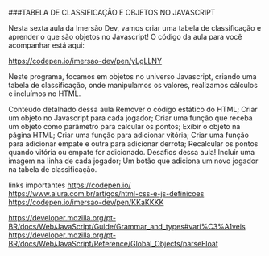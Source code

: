 ###TABELA DE CLASSIFICAÇÃO E OBJETOS NO JAVASCRIPT

Nesta sexta aula da Imersão Dev, vamos criar uma tabela de classificação e aprender o que são objetos no Javascript! O código da aula para você acompanhar está aqui:

https://codepen.io/imersao-dev/pen/yLgLLNY

Neste programa, focamos em objetos no universo Javascript, criando uma tabela de classificação, onde manipulamos os valores, realizamos cálculos e incluímos no HTML.

Conteúdo detalhado dessa aula
Remover o código estático do HTML;
Criar um objeto no Javascript para cada jogador;
Criar uma função que receba um objeto como parâmetro para calcular os pontos;
Exibir o objeto na página HTML;
Criar uma função para adicionar vitória;
Criar uma função para adicionar empate e outra para adicionar derrota;
Recalcular os pontos quando vitória ou empate for adicionado.
Desafios dessa aula!
Incluir uma imagem na linha de cada jogador;
Um botão que adiciona um novo jogador na tabela de classificação.

links importantes
https://codepen.io/
https://www.alura.com.br/artigos/html-css-e-js-definicoes
https://codepen.io/imersao-dev/pen/KKaKKKK

https://developer.mozilla.org/pt-BR/docs/Web/JavaScript/Guide/Grammar_and_types#vari%C3%A1veis
https://developer.mozilla.org/pt-BR/docs/Web/JavaScript/Reference/Global_Objects/parseFloat
